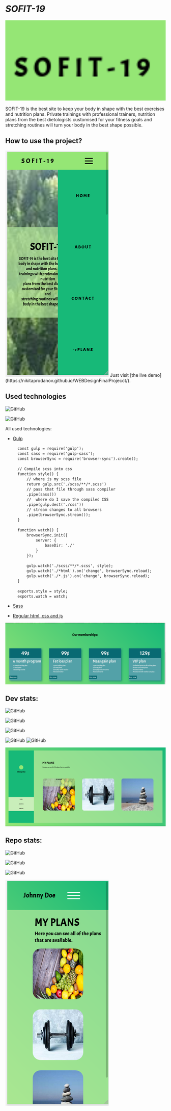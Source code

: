 # *SOFIT-19*

<img src="images/screenshot_one.png" width=1000>

SOFIT-19 is the best site to keep your body in shape with the best exercises and nutrition plans. Private trainings with professional trainers, nutrition plans from the best dietologists customised for your fitness goals and stretching routines will turn your body in the best shape possible.

## How to use the project?
<img src="images/phone_land_page.png">
Just visit [the live demo](https://nikitaprodanov.github.io/WEBDesignFinalProjecct/).


## Used technologies

![GitHub](https://img.shields.io/github/languages/count/nikitaprodanov/WEBDesignFinalProjecct?style=for-the-badge)

![GitHub](https://img.shields.io/github/languages/top/nikitaprodanov/WEBDesignFinalProjecct?label=Most%20used%20language&logo=c%2B%2B&style=for-the-badge)

All used technologies:
* [Gulp](https://gulpjs.com/)

        const gulp = require('gulp');
        const sass = require('gulp-sass');
        const browserSync = require('browser-sync').create();

        // Compile scss into css
        function style() {
            // where is my scss file
            return gulp.src('./scss/**/*.scss')
            // pass that file through sass compiler
            .pipe(sass())
            //  where do I save the compiled CSS
            .pipe(gulp.dest('./css'))
            // stream changes to all browsers
            .pipe(browserSync.stream());
        }

        function watch() {
            browserSync.init({
                server: {
                    baseDir: './'
                }
            });

            gulp.watch('./scss/**/*.scss', style);
            gulp.watch('./*html').on('change', browserSync.reload);
            gulp.watch('./*.js').on('change', browserSync.reload);
        }

        exports.style = style;
        exports.watch = watch;

* [Sass](https://sass-lang.com/)
* [Regular html, css and js](https://www.w3schools.com/whatis/default.asp)

<img src="images/memberships.png">


## Dev stats:
![GitHub](https://img.shields.io/github/issues-pr/nikitaprodanov/WEBDesignFinalProjecct?color=green&style=for-the-badge)

![GitHub](https://img.shields.io/github/issues-pr-closed/nikitaprodanov/WEBDesignFinalProjecct?color=green&style=for-the-badge)

![GitHub](https://img.shields.io/github/last-commit/nikitaprodanov/WEBDesignFinalProjecct/Nikita?style=for-the-badge)

![GitHub](https://img.shields.io/github/v/tag/nikitaprodanov/WEBDesignFinalProjecct?logo=github&style=for-the-badge)
![GitHub](https://img.shields.io/github/release-date/nikitaprodanov/WEBDesignFinalProjecct?logo=github&style=for-the-badge)

<img src="images/home_desk.png">

## Repo stats:
![GitHub](https://img.shields.io/github/forks/nikitaprodanov/WEBDesignFinalProjecct?style=social)

![GitHub](https://img.shields.io/github/stars/nikitaprodanov/WEBDesignFinalProjecct?style=social)

![GitHub](https://img.shields.io/github/watchers/nikitaprodanov/WEBDesignFinalProjecct?style=social)

<img src="images/home_mobile.png">